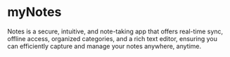 # myNotes
Notes is a secure, intuitive, and note-taking app that offers real-time sync, offline access, organized categories, and a rich text editor, ensuring you can efficiently capture and manage your notes anywhere, anytime.
